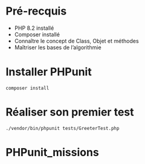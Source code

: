 # Pré-recquis
- PHP 8.2 installé
- Composer installé
- Connaître le concept de Class, Objet et méthodes
- Maîtriser les bases de l’algorithmie

# Installer PHPunit
```
composer install
```

# Réaliser son premier test
```
./vendor/bin/phpunit tests/GreeterTest.php
```

# PHPunit_missions
